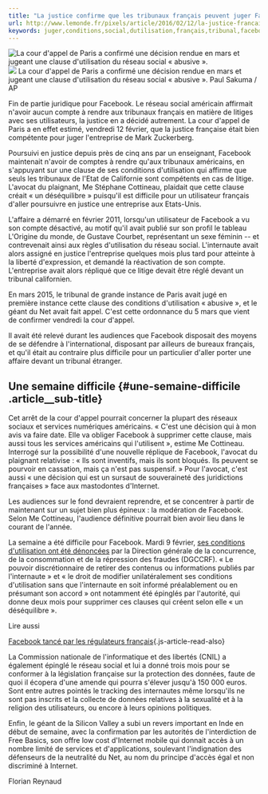 ```yaml
---
title: "La justice confirme que les tribunaux français peuvent juger Facebook"
url: http://www.lemonde.fr/pixels/article/2016/02/12/la-justice-francaise-est-competente-pour-juger-facebook_4864381_4408996.html
keywords: juger,conditions,social,dutilisation,français,tribunal,facebook,réseau,clause,justice,tribunaux,cour,confirme
---
```

![La cour d\'appel de Paris a confirmé une décision rendue en mars et jugeant une clause d\'utilisation du réseau social « abusive ».](https://img.lemde.fr/2016/02/10/0/0/4494/3126/688/0/60/0/b4bbfc6_702b935c914f42b5b277bfc8a6485747-933240df7aea4a90a33c464138fd9a0b-0.jpg) ![](https://img.lemde.fr/2016/02/10/0/0/4494/3126/688/0/60/0/b4bbfc6_702b935c914f42b5b277bfc8a6485747-933240df7aea4a90a33c464138fd9a0b-0.jpg) La cour d\'appel de Paris a confirmé une décision rendue en mars et jugeant une clause d\'utilisation du réseau social « abusive ». Paul Sakuma / AP

Fin de partie juridique pour Facebook. Le réseau social américain affirmait n'avoir aucun compte à rendre aux tribunaux français en matière de litiges avec ses utilisateurs, la justice en a décidé autrement. La cour d'appel de Paris a en effet estimé, vendredi 12 février, que la justice française était bien compétente pour juger l'entreprise de Mark Zuckerberg.

Poursuivi en justice depuis près de cinq ans par un enseignant, Facebook maintenait n'avoir de comptes à rendre qu'aux tribunaux américains, en s'appuyant sur une clause de ses conditions d'utilisation qui affirme que seuls les tribunaux de l'Etat de Californie sont compétents en cas de litige. L'avocat du plaignant, Me Stéphane Cottineau, plaidait que cette clause créait « un déséquilibre » puisqu'il est difficile pour un utilisateur français d'aller poursuivre en justice une entreprise aux Etats-Unis.

L'affaire a démarré en février 2011, lorsqu'un utilisateur de Facebook a vu son compte désactivé, au motif qu'il avait publié sur son profil le tableau L'Origine du monde, de Gustave Courbet, représentant un sexe féminin -- et contrevenait ainsi aux règles d'utilisation du réseau social. L'internaute avait alors assigné en justice l'entreprise quelques mois plus tard pour atteinte à la liberté d'expression, et demandé la réactivation de son compte. L'entreprise avait alors répliqué que ce litige devait être réglé devant un tribunal californien.

En mars 2015, le tribunal de grande instance de Paris avait jugé en première instance cette clause des conditions d'utilisation « abusive », et le géant du Net avait fait appel. C'est cette ordonnance du 5 mars que vient de confirmer vendredi la cour d'appel.

Il avait été relevé durant les audiences que Facebook disposait des moyens de se défendre à l'international, disposant par ailleurs de bureaux français, et qu'il était au contraire plus difficile pour un particulier d'aller porter une affaire devant un tribunal étranger.

Une semaine difficile {#une-semaine-difficile .article__sub-title}
---------------------

Cet arrêt de la cour d'appel pourrait concerner la plupart des réseaux sociaux et services numériques américains. « C'est une décision qui à mon avis va faire date. Elle va obliger Facebook à supprimer cette clause, mais aussi tous les services américains qui l'utilisent », estime Me Cottineau. Interrogé sur la possibilité d'une nouvelle réplique de Facebook, l'avocat du plaignant relativise : « Ils sont inventifs, mais ils sont bloqués. Ils peuvent se pourvoir en cassation, mais ça n'est pas suspensif. » Pour l'avocat, c'est aussi « une décision qui est un sursaut de souveraineté des juridictions françaises » face aux mastodontes d'Internet.

Les audiences sur le fond devraient reprendre, et se concentrer à partir de maintenant sur un sujet bien plus épineux : la modération de Facebook. Selon Me Cottineau, l'audience définitive pourrait bien avoir lieu dans le courant de l'année.

La semaine a été difficile pour Facebook. Mardi 9 février, [ses conditions d'utilisation ont été dénoncées](http://www.economie.gouv.fr/dgccrf/injonctions-clauses-abusives) par la Direction générale de la concurrence, de la consommation et de la répression des fraudes (DGCCRF). « Le pouvoir discrétionnaire de retirer des contenus ou informations publiés par l'internaute » et « le droit de modifier unilatéralement ses conditions d'utilisation sans que l'internaute en soit informé préalablement ou en présumant son accord » ont notamment été épinglés par l'autorité, qui donne deux mois pour supprimer ces clauses qui créent selon elle « un déséquilibre ».

Lire aussi

[Facebook tancé par les régulateurs français](https://www.lemonde.fr/economie/article/2016/02/10/facebook-tance-par-les-regulateurs-francais_4862600_3234.html){.js-article-read-also}

La Commission nationale de l'informatique et des libertés (CNIL) a également épinglé le réseau social et lui a donné trois mois pour se conformer à la législation française sur la protection des données, faute de quoi il écopera d'une amende qui pourra s'élever jusqu'à 150 000 euros. Sont entre autres pointés le tracking des internautes même lorsqu'ils ne sont pas inscrits et la collecte de données relatives à la sexualité et à la religion des utilisateurs, ou encore à leurs opinions politiques.

Enfin, le géant de la Silicon Valley a subi un revers important en Inde en début de semaine, avec la confirmation par les autorités de l'interdiction de Free Basics, son offre low cost d'Internet mobile qui donnait accès à un nombre limité de services et d'applications, soulevant l'indignation des défenseurs de la neutralité du Net, au nom du principe d'accès égal et non discriminé à Internet.

Florian Reynaud
